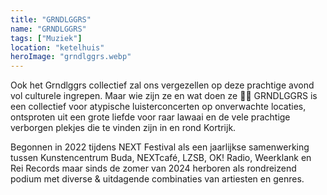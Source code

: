 ```yaml
---
title: "GRNDLGGRS"
name: "GRNDLGGRS"
tags: ["Muziek"]
location: "ketelhuis"
heroImage: "grndlggrs.webp"
---
```


Ook het Grndlggrs collectief zal ons vergezellen op deze prachtige avond vol culturele ingrepen. Maar wie zijn ze en wat doen ze 🤷‍♂️
GRNDLGGRS is een collectief voor atypische luisterconcerten op onverwachte locaties, ontsproten uit een grote liefde voor raar lawaai en de vele prachtige verborgen plekjes die te vinden zijn in en rond Kortrijk.

Begonnen in 2022 tijdens NEXT Festival als een jaarlijkse samenwerking tussen Kunstencentrum Buda, NEXTcafé, LZSB, OK! Radio, Weerklank en Rei Records maar sinds de zomer van 2024 herboren als rondreizend podium met diverse & uitdagende combinaties van artiesten en genres.
